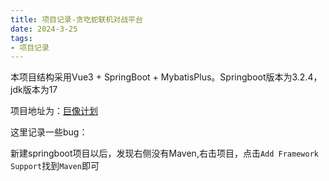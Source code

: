 ```yaml
---
title: 项目记录-贪吃蛇联机对战平台
date: 2024-3-25
tags:
- 项目记录
---
```


本项目结构采用Vue3 + SpringBoot + MybatisPlus。Springboot版本为3.2.4，jdk版本为17

项目地址为：[巨像计划](https://github.com/sthingtoeat/colossus-remake-)

这里记录一些bug：

新建springboot项目以后，发现右侧没有Maven,右击项目，点击`Add Framework Support`找到`Maven`即可